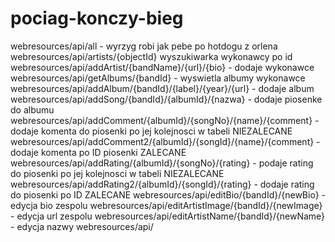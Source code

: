# pociag-konczy-bieg

webresources/api/all  - wyrzyg robi jak pebe po hotdogu z orlena
webresources/api/artists/{objectId} wyszukiwarka wykonawcy po id
webresources/api/addArtist/{bandName}/{url}/{bio} - dodaje wykonawce
webresources/api/getAlbums/{bandId} - wyswietla albumy wykonawce
webresources/api/addAlbum/{bandId}/{label}/{year}/{url} - dodaje album
webresources/api/addSong/{bandId}/{albumId}/{nazwa} - dodaje piosenke do albumu
webresources/api/addComment/{albumId}/{songNo}/{name}/{comment} - dodaje komenta do piosenki po jej kolejnosci w tabeli NIEZALECANE
webresources/api/addComment2/{albumId}/{songId}/{name}/{comment} -dodaje komenta po ID piosenki ZALECANE
webresources/api/addRating/{albumId}/{songNo}/{rating} - podaje rating do piosenki po jej kolejnosci w tabeli NIEZALECANE
webresources/api/addRating2/{albumId}/{songId}/{rating} - dodaje rating do piosenki po ID ZALECANE
webresources/api/editBio/{bandId}/{newBio} - edycja bio zespolu
webresources/api/editArtistImage/{bandId}/{newImage} - edycja url zespolu
webresources/api/editArtistName/{bandId}/{newName} - edycja nazwy
webresources/api/